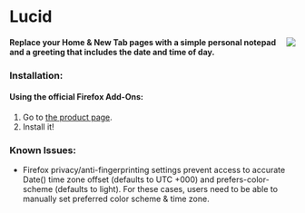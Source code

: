 # Lucid

#### [<img align="right" src="https://addons.cdn.mozilla.net/static/img/addons-buttons/AMO-button_2.png">](https://addons.mozilla.org/firefox/addon/ff-lucid/) Replace your Home & New Tab pages with a simple personal notepad and a greeting that includes the date and time of day.

### Installation:

#### Using the official Firefox Add-Ons:

1. Go to [the product page](https://addons.mozilla.org/en-US/firefox/addon/ff-lucid/).
2. Install it!

### Known Issues:

- Firefox privacy/anti-fingerprinting settings prevent access to accurate Date() time zone offset (defaults to UTC +000) and prefers-color-scheme (defaults to light). For these cases, users need to be able to manually set preferred color scheme & time zone.
